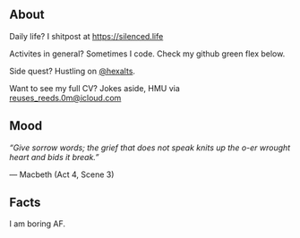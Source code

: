 ## About

Daily life? I shitpost at https://silenced.life

Activites in general? Sometimes I code. Check my github green flex below.

Side quest? Hustling on [@hexalts](https://github.com/hexalts).

Want to see my full CV? Jokes aside, HMU via reuses_reeds.0m@icloud.com

## Mood

_“Give sorrow words; the grief that does not speak knits up the o-er wrought heart and bids it break.”_

— Macbeth (Act 4, Scene 3)

## Facts

I am boring AF.
